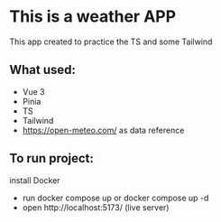 # This is a weather APP 
This app created to practice the TS and some Tailwind 
## What used: 
- Vue 3 
- Pinia 
- TS 
- Tailwind 
- https://open-meteo.com/ as data reference
## To run project:
install Docker
- run docker compose up or docker compose up -d
- open http://localhost:5173/ (live server)